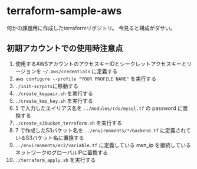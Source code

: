 # terraform-sample-aws
何かの課題用に作成したterraformリポジトリ。
今見ると構成がダサい。

## 初期アカウントでの使用時注意点

1. 使用するAWSアカウントのアクセスキーIDとシークレットアクセスキーとリージョンを `~/.aws/credentials` に定義する
2. `aws configure --profile "YOUR PROFILE NAME"` を実行する
3. `./init-scrpits`に移動する
4. `./create_keypair.sh` を実行する
5. `./create_kms_key.sh` を実行する
6. 5 で入力したエイリアス名を `../modules/rds/mysql.tf` の password に置換する
7. `./create_s3bucket_terraform.sh` を実行する
8. 7 で作成したS3バケット名を `../environments/*/backend.tf` に定義されているS3バケット名に置換する
9. `../environments/ec2/variable.tf` に定義している own_ip を接続しているネットワークのグローバルIPに置換する
10. `./terraform_apply.sh` を実行する
